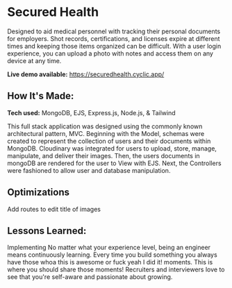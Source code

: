 <!-- https://github.com/alecortega/portfolio-template/blob/master/README.md
https://rahuldkjain.github.io/gh-profile-readme-generator/

https://securedhealth.cyclic.app/ -->

# Secured Health
Designed to aid medical personnel with tracking their personal documents for employers. Shot records, certifications, and licenses expire at different times and keeping those items organized can be difficult. With a user login experience, you can upload a photo with notes and access them on any device at any time.

**Live demo available:** https://securedhealth.cyclic.app/

## How It's Made:
**Tech used:** MongoDB, EJS, Express.js, Node.js, & Tailwind

This full stack application was designed using the commonly known architectural pattern, MVC. Beginning with the Model, schemas were created to represent the collection of users and their documents within MongoDB. Cloudinary was integrated for users to upload, store, manage, manipulate, and deliver their images. Then, the users documents in mongoDB are rendered for the user to View with EJS. Next, the Controllers were fashioned to allow user and database manipulation.

## Optimizations

Add routes to edit title of images

## Lessons Learned:
Implementing
No matter what your experience level, being an engineer means continuously learning. Every time you build something you always have those whoa this is awesome or fuck yeah I did it! moments. This is where you should share those moments! Recruiters and interviewers love to see that you're self-aware and passionate about growing.
